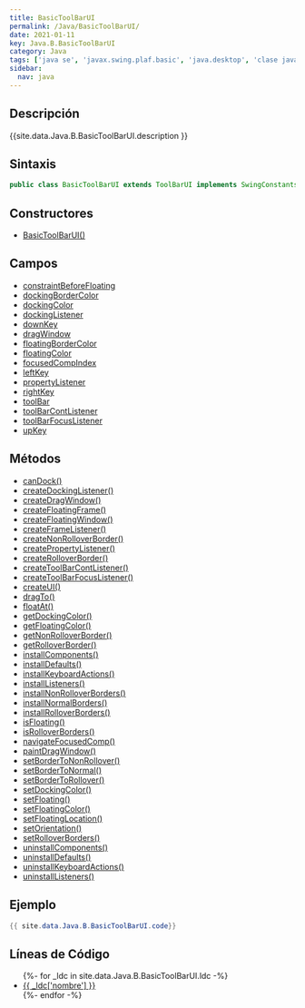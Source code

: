 ```yaml
---
title: BasicToolBarUI
permalink: /Java/BasicToolBarUI/
date: 2021-01-11
key: Java.B.BasicToolBarUI
category: Java
tags: ['java se', 'javax.swing.plaf.basic', 'java.desktop', 'clase java', 'Java 1.0']
sidebar: 
  nav: java
---
```


## Descripción
{{site.data.Java.B.BasicToolBarUI.description }}

## Sintaxis
~~~java
public class BasicToolBarUI extends ToolBarUI implements SwingConstants
~~~

## Constructores
* [BasicToolBarUI()](/Java/BasicToolBarUI/BasicToolBarUI/)

## Campos
* [constraintBeforeFloating](/Java/BasicToolBarUI/constraintBeforeFloating/)
* [dockingBorderColor](/Java/BasicToolBarUI/dockingBorderColor/)
* [dockingColor](/Java/BasicToolBarUI/dockingColor/)
* [dockingListener](/Java/BasicToolBarUI/dockingListener/)
* [downKey](/Java/BasicToolBarUI/downKey/)
* [dragWindow](/Java/BasicToolBarUI/dragWindow/)
* [floatingBorderColor](/Java/BasicToolBarUI/floatingBorderColor/)
* [floatingColor](/Java/BasicToolBarUI/floatingColor/)
* [focusedCompIndex](/Java/BasicToolBarUI/focusedCompIndex/)
* [leftKey](/Java/BasicToolBarUI/leftKey/)
* [propertyListener](/Java/BasicToolBarUI/propertyListener/)
* [rightKey](/Java/BasicToolBarUI/rightKey/)
* [toolBar](/Java/BasicToolBarUI/toolBar/)
* [toolBarContListener](/Java/BasicToolBarUI/toolBarContListener/)
* [toolBarFocusListener](/Java/BasicToolBarUI/toolBarFocusListener/)
* [upKey](/Java/BasicToolBarUI/upKey/)

## Métodos
* [canDock()](/Java/BasicToolBarUI/canDock/)
* [createDockingListener()](/Java/BasicToolBarUI/createDockingListener/)
* [createDragWindow()](/Java/BasicToolBarUI/createDragWindow/)
* [createFloatingFrame()](/Java/BasicToolBarUI/createFloatingFrame/)
* [createFloatingWindow()](/Java/BasicToolBarUI/createFloatingWindow/)
* [createFrameListener()](/Java/BasicToolBarUI/createFrameListener/)
* [createNonRolloverBorder()](/Java/BasicToolBarUI/createNonRolloverBorder/)
* [createPropertyListener()](/Java/BasicToolBarUI/createPropertyListener/)
* [createRolloverBorder()](/Java/BasicToolBarUI/createRolloverBorder/)
* [createToolBarContListener()](/Java/BasicToolBarUI/createToolBarContListener/)
* [createToolBarFocusListener()](/Java/BasicToolBarUI/createToolBarFocusListener/)
* [createUI()](/Java/BasicToolBarUI/createUI/)
* [dragTo()](/Java/BasicToolBarUI/dragTo/)
* [floatAt()](/Java/BasicToolBarUI/floatAt/)
* [getDockingColor()](/Java/BasicToolBarUI/getDockingColor/)
* [getFloatingColor()](/Java/BasicToolBarUI/getFloatingColor/)
* [getNonRolloverBorder()](/Java/BasicToolBarUI/getNonRolloverBorder/)
* [getRolloverBorder()](/Java/BasicToolBarUI/getRolloverBorder/)
* [installComponents()](/Java/BasicToolBarUI/installComponents/)
* [installDefaults()](/Java/BasicToolBarUI/installDefaults/)
* [installKeyboardActions()](/Java/BasicToolBarUI/installKeyboardActions/)
* [installListeners()](/Java/BasicToolBarUI/installListeners/)
* [installNonRolloverBorders()](/Java/BasicToolBarUI/installNonRolloverBorders/)
* [installNormalBorders()](/Java/BasicToolBarUI/installNormalBorders/)
* [installRolloverBorders()](/Java/BasicToolBarUI/installRolloverBorders/)
* [isFloating()](/Java/BasicToolBarUI/isFloating/)
* [isRolloverBorders()](/Java/BasicToolBarUI/isRolloverBorders/)
* [navigateFocusedComp()](/Java/BasicToolBarUI/navigateFocusedComp/)
* [paintDragWindow()](/Java/BasicToolBarUI/paintDragWindow/)
* [setBorderToNonRollover()](/Java/BasicToolBarUI/setBorderToNonRollover/)
* [setBorderToNormal()](/Java/BasicToolBarUI/setBorderToNormal/)
* [setBorderToRollover()](/Java/BasicToolBarUI/setBorderToRollover/)
* [setDockingColor()](/Java/BasicToolBarUI/setDockingColor/)
* [setFloating()](/Java/BasicToolBarUI/setFloating/)
* [setFloatingColor()](/Java/BasicToolBarUI/setFloatingColor/)
* [setFloatingLocation()](/Java/BasicToolBarUI/setFloatingLocation/)
* [setOrientation()](/Java/BasicToolBarUI/setOrientation/)
* [setRolloverBorders()](/Java/BasicToolBarUI/setRolloverBorders/)
* [uninstallComponents()](/Java/BasicToolBarUI/uninstallComponents/)
* [uninstallDefaults()](/Java/BasicToolBarUI/uninstallDefaults/)
* [uninstallKeyboardActions()](/Java/BasicToolBarUI/uninstallKeyboardActions/)
* [uninstallListeners()](/Java/BasicToolBarUI/uninstallListeners/)

## Ejemplo
~~~java
{{ site.data.Java.B.BasicToolBarUI.code}}
~~~

## Líneas de Código
<ul>
{%- for _ldc in site.data.Java.B.BasicToolBarUI.ldc -%}
   <li>
       <a href="{{_ldc['url'] }}">{{ _ldc['nombre'] }}</a>
   </li>
{%- endfor -%}
</ul>

